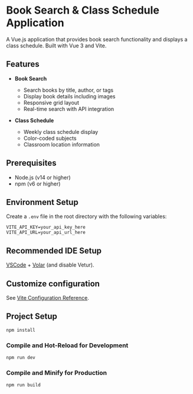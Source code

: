 # Book Search & Class Schedule Application

A Vue.js application that provides book search functionality and displays a class schedule. Built with Vue 3 and Vite.

## Features

- **Book Search**
  - Search books by title, author, or tags
  - Display book details including images
  - Responsive grid layout
  - Real-time search with API integration

- **Class Schedule**
  - Weekly class schedule display
  - Color-coded subjects
  - Classroom location information

## Prerequisites

- Node.js (v14 or higher)
- npm (v6 or higher)

## Environment Setup

Create a `.env` file in the root directory with the following variables:

```plaintext
VITE_API_KEY=your_api_key_here
VITE_API_URL=your_api_url_here
```

## Recommended IDE Setup

[VSCode](https://code.visualstudio.com/) + [Volar](https://marketplace.visualstudio.com/items?itemName=Vue.volar) (and disable Vetur).

## Customize configuration

See [Vite Configuration Reference](https://vite.dev/config/).

## Project Setup

```sh
npm install
```

### Compile and Hot-Reload for Development

```sh
npm run dev
```

### Compile and Minify for Production

```sh
npm run build
```
